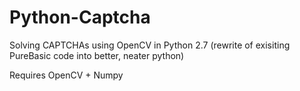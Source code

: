 # Python-Captcha
Solving CAPTCHAs using OpenCV in Python 2.7 (rewrite of exisiting PureBasic code into better, neater python)

Requires OpenCV + Numpy
